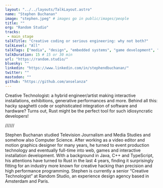 ```yaml
---
layout: "../../layouts/TalkLayout.astro"
name: "Stephen Buchanan"
image: "stephen.jpeg" # images go in public/images/people
title: ""
org: "Random Studio"
tracks: 
 - main_stage
talkTitle: "Creative coding or serious engineering: why not both?"
talkLevel: "All"
talkTags: ["media", "design", "embedded systems", "game development", "creative industry"]
talkDuration: 15 # 15 or 30 min
url: "https://random.studio/"
bluesky: ""
linkedin: "https://www.linkedin.com/in/stephendbuchanan/"
twitter: ""
mastodon: ""
github: "https://github.com/anselanza"
---
```


Creative Technologist: a hybrid engineer/artist making interactive installations, exhibitions, generative performances and more. Behind all this: hacky spaghetti code or sophisticated integration of software and hardware? Turns out, Rust might be the perfect tool for such idiosyncratic developers!

////// <!-- sepatator between abstract and bio -->

Stephen Buchanan studied Television Journalism and Media Studies and somehow also Computer Science. After working as a video editor and motion graphics designer for many years, he turned to event production technology and eventually full-time into web, games and interactive installation development. With a background in Java, C++ and TypeScript, his attentions have turned to Rust in the last 4 years, finding it surprisingly fitting for an industry more known for creative hacking than precision and high performance programming. Stephen is currently a senior “Creative Technologist” at Random Studio, an experience design agency based in Amsterdam and Paris.


